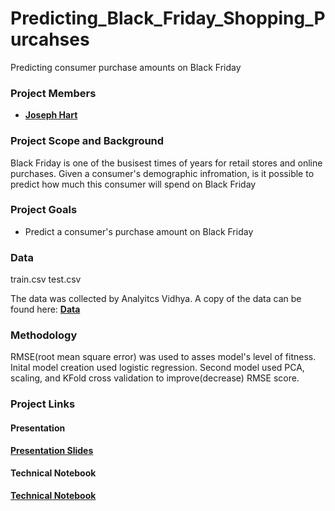 # Predicting_Black_Friday_Shopping_Purcahses

Predicting consumer purchase amounts on Black Friday

### Project Members
   - <b>[Joseph Hart](https://github.com/joseh4)</b>
   
### Project Scope and Background
Black Friday is one of the busisest times of years for retail stores and online purchases. Given a consumer's demographic infromation, is it possible to predict how much this consumer will spend on Black Friday

### Project Goals
 - Predict a consumer's purchase amount on Black Friday


### Data
train.csv
test.csv

The data was collected by Analyitcs Vidhya.
A copy of the data can be found here: <b>[Data](https://github.com/the-trace-and-buzzfeed-news/local-police-data-analysis/tree/master/inputs)</b>

### Methodology

 RMSE(root mean square error) was used to asses model's level of fitness.
Inital model creation used logistic regression.
Second model used PCA, scaling, and KFold cross validation to improve(decrease) RMSE score.


### Project Links

#### Presentation
<b>[Presentation Slides](https://github.com/joseh4/Predicting_Black_Friday_Shopping_Purcahses/blob/working/Predicting%20Black%20Friday%20Consumer%20Purchase%20Amounts.pdf)</b>

#### Technical Notebook
<b>[Technical Notebook](https://github.com/joseh4/Predicting_Black_Friday_Shopping_Purcahses/blob/working/modeling_with_PCA_and_scaling.ipynb)</b>
